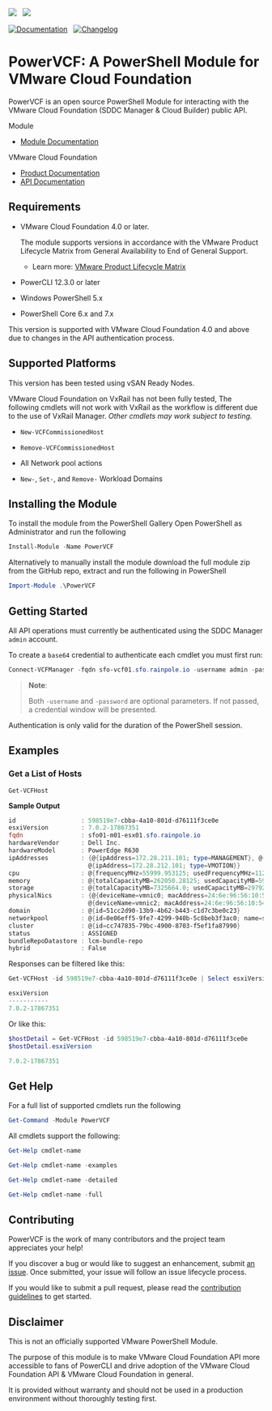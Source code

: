 ![](https://img.shields.io/powershellgallery/v/PowerVCF?style=for-the-badge&logo=powershell&logoColor=white)&nbsp;&nbsp; 
![](https://img.shields.io/powershellgallery/dt/PowerVCF?style=for-the-badge&logo=powershell&logoColor=white)

[<img alt="Documentation" src="https://img.shields.io/badge/Documentation-Read-blue?style=for-the-badge&logo=readthedocs&logoColor=white">][module-documentation]&nbsp;&nbsp; 
[<img alt="Changelog" src="https://img.shields.io/badge/Changelog-Read-blue?style=for-the-badge">](CHANGELOG.md)


# PowerVCF: A PowerShell Module for VMware Cloud Foundation

PowerVCF is an open source PowerShell Module for interacting with the VMware Cloud Foundation (SDDC Manager & Cloud Builder) public API.

Module
* [Module Documentation][module-documentation]

VMware Cloud Foundation
* [Product Documentation][product-documentation]
* [API Documentation][api-documentation]

## Requirements

* VMware Cloud Foundation 4.0 or later.

    The module supports versions in accordance with the VMware Product Lifecycle Matrix from General Availability to End of General Support.

    * Learn more: [VMware Product Lifecycle Matrix][product-lifecycle-matrix]

* PowerCLI 12.3.0 or later
* Windows PowerShell 5.x
* PowerShell Core 6.x and 7.x

This version is supported with VMware Cloud Foundation 4.0 and above due to changes in the API authentication process.

## Supported Platforms

This version has been tested using vSAN Ready Nodes.

VMware Cloud Foundation on VxRail has not been fully tested, The following cmdlets will not work with VxRail as the workflow is different due to the use of VxRail Manager. _Other cmdlets may work subject to testing._

* `New-VCFCommissionedHost`

* `Remove-VCFCommissionedHost`

* All Network pool actions

* `New-`, `Set-`, and `Remove-` Workload Domains

## Installing the Module

To install the module from the PowerShell Gallery Open PowerShell as Administrator and run the following

```powershell
Install-Module -Name PowerVCF
```

Alternatively to manually install the module download the full module zip from the GitHub repo, extract and run the following in PowerShell

```powershell
Import-Module .\PowerVCF
```

## Getting Started

All API operations must currently be authenticated using the SDDC Manager `admin` account.

To create a `base64` credential to authenticate each cmdlet you must first run:

```powershell
Connect-VCFManager -fqdn sfo-vcf01.sfo.rainpole.io -username admin -password VMw@re1!
```

> **Note**: 
> 
> Both `-username` and `-password` are optional parameters. If not passed, a credential window will be presented.

Authentication is only valid for the duration of the PowerShell session.

## Examples

### Get a List of Hosts

`Get-VCFHost`

**Sample Output**

```powershell
id                  : 598519e7-cbba-4a10-801d-d76111f3ce0e
esxiVersion         : 7.0.2-17867351
fqdn                : sfo01-m01-esx01.sfo.rainpole.io
hardwareVendor      : Dell Inc.
hardwareModel       : PowerEdge R630
ipAddresses         : {@{ipAddress=172.28.211.101; type=MANAGEMENT}, @{ipAddress=172.28.213.101; type=VSAN},
                      @{ipAddress=172.28.212.101; type=VMOTION}}
cpu                 : @{frequencyMHz=55999.953125; usedFrequencyMHz=11209.0; cores=28; cpuCores=System.Object[]}
memory              : @{totalCapacityMB=262050.28125; usedCapacityMB=59413.0}
storage             : @{totalCapacityMB=7325664.0; usedCapacityMB=297924.625; disks=System.Object[]}
physicalNics        : {@{deviceName=vmnic0; macAddress=24:6e:96:56:10:50}, @{deviceName=vmnic1; macAddress=24:6e:96:56:10:52},
                      @{deviceName=vmnic2; macAddress=24:6e:96:56:10:54}, @{deviceName=vmnic3; macAddress=24:6e:96:56:10:55}}
domain              : @{id=51cc2d90-13b9-4b62-b443-c1d7c3be0c23}
networkpool         : @{id=0e06eff5-9fe7-4299-940b-5c8beb3f3ac0; name=sfo-m01-np01}
cluster             : @{id=cc747835-79bc-4900-8703-f5ef1fa87990}
status              : ASSIGNED
bundleRepoDatastore : lcm-bundle-repo
hybrid              : False
```

Responses can be filtered like this:

```powershell
Get-VCFHost -id 598519e7-cbba-4a10-801d-d76111f3ce0e | Select esxiVersion
```

```powershell
esxiVersion
-----------
7.0.2-17867351
```

Or like this:

```powershell
$hostDetail = Get-VCFHost -id 598519e7-cbba-4a10-801d-d76111f3ce0e
$hostDetail.esxiVersion
```

```powershell
7.0.2-17867351
```

## Get Help

For a full list of supported cmdlets run the following

```powershell
Get-Command -Module PowerVCF
```

All cmdlets support the following:

```powershell
Get-Help cmdlet-name

Get-Help cmdlet-name -examples

Get-Help cmdlet-name -detailed

Get-Help cmdlet-name -full
```

## Contributing

PowerVCF is the work of many contributors and the project team appreciates your help!

If you discover a bug or would like to suggest an enhancement, submit [an issue][issues]. Once submitted, your issue will follow an issue lifecycle process.

If you would like to submit a pull request, please read the [contribution guidelines][contributing] to get started.

## Disclaimer
This is not an officially supported VMware PowerShell Module.

The purpose of this module is to make VMware Cloud Foundation API more accessible to fans of PowerCLI and drive adoption of the VMware Cloud Foundation API & VMware Cloud Foundation in general.

It is provided without warranty and should not be used in a production environment without thoroughly testing first.

[contributing]: CONTRIBUTING.md
[issues]: /issues
[api-documentation]: https://developer.vmware.com/apis/1181/vmware-cloud-foundation
[module-documentation]: https://vmware.github.io/powershell-module-for-vmware-cloud-foundation/docs
[product-documentation]: https://docs.vmware.com/en/VMware-Cloud-Foundation
[product-lifecycle-matrix]: https://lifecycle.vmware.com
